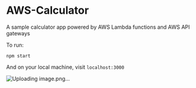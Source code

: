 # AWS-Calculator

A sample calculator app powered by AWS Lambda functions and AWS API gateways

To run:

`npm start`

And on your local machine, visit `localhost:3000`

![Uploading image.png…]()
